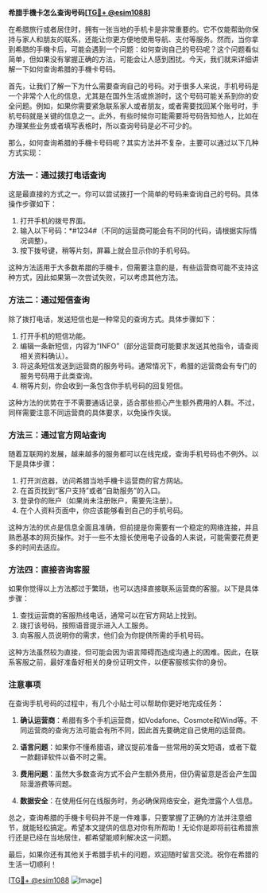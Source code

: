 **希腊手機卡怎么查询号码[[TG💪+ @esim1088](https://t.me/s/esim1088)]**

在希腊旅行或者居住时，拥有一张当地的手机卡是非常重要的。它不仅能帮助你保持与家人和朋友的联系，还能让你更方便地使用导航、支付等服务。然而，当你拿到希腊的手機卡后，可能会遇到一个问题：如何查询自己的号码呢？这个问题看似简单，但如果没有掌握正确的方法，可能会让人感到困扰。今天，我们就来详细讲解一下如何查询希腊的手機卡号码。

首先，让我们了解一下为什么需要查询自己的号码。对于很多人来说，手机号码是一个非常个人化的信息，尤其是在国外生活或旅游时，这个号码可能关系到你的安全问题。例如，如果你需要紧急联系家人或者朋友，或者需要找回某个账号时，手机号码就是关键的信息之一。此外，有些时候你可能需要将号码告知他人，比如在办理某些业务或者填写表格时，所以查询号码是必不可少的。

那么，如何查询希腊的手機卡号码呢？其实方法并不复杂，主要可以通过以下几种方式实现：

### 方法一：通过拨打电话查询

这是最直接的方式之一。你可以尝试拨打一个简单的号码来查询自己的号码。具体操作步骤如下：

1. 打开手机的拨号界面。
2. 输入以下号码：*#1234#（不同的运营商可能会有不同的代码，请根据实际情况调整）。
3. 按下拨号键，稍等片刻，屏幕上就会显示你的手机号码。

这种方法适用于大多数希腊的手機卡，但需要注意的是，有些运营商可能不支持这种方式，因此如果第一次尝试失败，可以考虑其他方法。

### 方法二：通过短信查询

除了拨打电话，发送短信也是一种常见的查询方式。具体步骤如下：

1. 打开手机的短信功能。
2. 编辑一条新短信，内容为“INFO”（部分运营商可能要求发送其他指令，请查阅相关资料确认）。
3. 将这条短信发送到运营商的服务号码。通常情况下，希腊的运营商会有专门的服务号码用于此类查询。
4. 稍等片刻，你会收到一条包含你手机号码的回复短信。

这种方法的优势在于不需要通话记录，适合那些担心产生额外费用的人群。不过，同样需要注意不同运营商的具体要求，以免操作失误。

### 方法三：通过官方网站查询

随着互联网的发展，越来越多的服务都可以在线完成，查询手机号码也不例外。以下是具体步骤：

1. 打开浏览器，访问希腊当地手機卡运营商的官方网站。
2. 在首页找到“客户支持”或者“自助服务”的入口。
3. 登录你的账户（如果尚未注册账户，需要先注册）。
4. 在个人资料页面中，你应该能够看到自己的手机号码。

这种方法的优点是信息全面且准确，但前提是你需要有一个稳定的网络连接，并且熟悉基本的网页操作。对于一些不太擅长使用电子设备的人来说，可能需要花费更多的时间去适应。

### 方法四：直接咨询客服

如果你觉得以上方法都过于繁琐，也可以选择直接联系运营商的客服。以下是具体步骤：

1. 查找运营商的客服热线电话，通常可以在官方网站上找到。
2. 拨打该号码，按照语音提示进入人工服务。
3. 向客服人员说明你的需求，他们会为你提供所需的手机号码。

这种方法虽然较为直接，但可能会因为语言障碍而造成沟通上的困难。因此，在联系客服之前，最好准备好相关的身份证明文件，以便客服核实你的身份。

### 注意事项

在查询手机号码的过程中，有几个小贴士可以帮助你更好地完成任务：

1. **确认运营商**：希腊有多个手机运营商，如Vodafone、Cosmote和Wind等。不同运营商的查询方法可能会有所不同，因此首先要确定自己使用的运营商。
   
2. **语言问题**：如果你不懂希腊语，建议提前准备一些常用的英文短语，或者下载一款翻译软件以备不时之需。

3. **费用问题**：虽然大多数查询方式不会产生额外费用，但仍需留意是否会产生国际漫游费等问题。

4. **数据安全**：在使用任何在线服务时，务必确保网络安全，避免泄露个人信息。

总之，查询希腊的手機卡号码并不是一件难事，只要掌握了正确的方法并注意细节，就能轻松搞定。希望本文提供的信息对你有所帮助！无论你是即将前往希腊旅行还是已经在当地居住，都希望能顺利解决这一问题。

最后，如果你还有其他关于希腊手机卡的问题，欢迎随时留言交流。祝你在希腊的生活一切顺利！

[[TG💪+ @esim1088](https://t.me/s/esim1088) ![Image](https://i.postimg.cc/4NQfJmqS/Snipaste-2025-05-13-00-14-12.png)]
